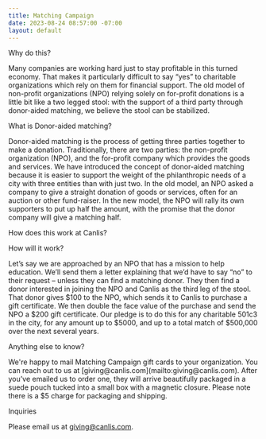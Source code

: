 ```yaml
---
title: Matching Campaign
date: 2023-08-24 08:57:00 -07:00
layout: default
---
```


<p class="Caption">Why do this?</p>

<p class="mb2 pb2">Many companies are working hard just to stay profitable in this turned economy. That makes it particularly difficult to say “yes” to charitable organizations which rely on them for financial support. The old model of non-profit organizations (NPO) relying solely on for-profit donations is a little bit like a two legged stool: with the support of a third party through donor-aided matching, we believe the stool can be stabilized.</p>


<p class="Caption">What is Donor-aided matching?</p>

<p class="mb2 pb2">Donor-aided matching is the process of getting three parties together to make a donation. Traditionally, there are two parties: the non-profit organization (NPO), and the for-profit company which provides the goods and services. We have introduced the concept of donor-aided matching because it is easier to support the weight of the philanthropic needs of a city with three entities than with just two. In the old model, an NPO asked a company to give a straight donation of goods or services, often for an auction or other fund-raiser. In the new model, the NPO will rally its own supporters to put up half the amount, with the promise that the donor company will give a matching half.</p>

<p class="Caption">How does this work at Canlis?</p>

<p class="Caption">How will it work?</p>

<p class="mb2 pb2">Let’s say we are approached by an NPO that has a mission to help education. We’ll send them a letter explaining that we’d have to say “no” to their request – unless they can find a matching donor. They then find a donor interested in joining the NPO and Canlis as the third leg of the stool. That donor gives $100 to the NPO, which sends it to Canlis to purchase a gift certificate. We then double the face value of the purchase and send the NPO a $200 gift certificate. Our pledge is to do this for any charitable 501c3 in the city, for any amount up to $5000, and up to a total match of $500,000 over the next several years.</p>

<p class="Caption">Anything else to know?</p>

<p class="mb2 pb2">We're happy to mail Matching Campaign gift cards to your organization. You can reach out to us at [giving@canlis.com](mailto:giving@canlis.com). After you’ve emailed us to order one, they will arrive beautifully packaged in a suede pouch tucked into a small box with a magnetic closure. Please note there is a $5 charge for packaging and shipping.</p>

<div class="Caption mb4 mt4">Inquiries</div>

Please email us at [giving@canlis.com](mailto:giving@canlis.com).
